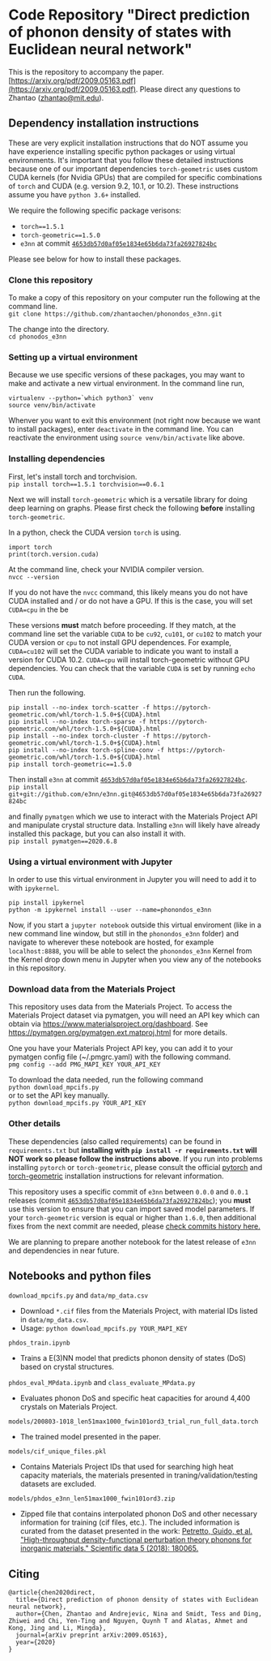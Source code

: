 # Code Repository "Direct prediction of phonon density of states with Euclidean neural network"
This is the repository to accompany the paper. [https://arxiv.org/pdf/2009.05163.pdf](https://arxiv.org/pdf/2009.05163.pdf). Please direct any questions to Zhantao (zhantao@mit.edu).

## Dependency installation instructions

These are very explicit installation instructions that do NOT assume you have experience installing specific python packages or using virtual environments. It's important that you follow these detailed instructions because one of our important dependencies `torch-geometric` uses custom CUDA kernels (for Nvidia GPUs) that are compiled for specific combinations of `torch` and CUDA (e.g. version 9.2, 10.1, or 10.2). These instructions assume you have `python 3.6+` installed.

We require the following specific package verisons:
- `torch==1.5.1`
- `torch-geometric==1.5.0`
- `e3nn` at commit [`4653db57d0af05e1834e65b6da73fa26927824bc`](https://github.com/e3nn/e3nn/tree/4653db57d0af05e1834e65b6da73fa26927824bc)

Please see below for how to install these packages.

### Clone this repository

To make a copy of this repository on your computer run the following at the command line.  
```git clone https://github.com/zhantaochen/phonondos_e3nn.git```

The change into the directory.  
```cd phonodos_e3nn```

### Setting up a virtual environment

Because we use specific versions of these packages, you may want to make and activate a new virtual environment. In the command line run,  
```
virtualenv --python=`which python3` venv
source venv/bin/activate
```
Whenver you want to exit this environment (not right now because we want to install packages), enter `deactivate` in the command line. You can reactivate the environment using `source venv/bin/activate` like above.

### Installing dependencies

First, let's install torch and torchvision.  
```pip install torch==1.5.1 torchvision==0.6.1```

Next we will install `torch-geometric` which is a versatile library for doing deep learning on graphs. Please first check the following **before** installing `torch-geometric`.

In a python, check the CUDA version `torch` is using.  
```
import torch
print(torch.version.cuda)
```

At the command line, check your NVIDIA compiler version.  
```nvcc --version```

If you do not have the `nvcc` command, this likely means you do not have CUDA installed and / or do not have a GPU. If this is the case, you will set `CUDA=cpu` in the be

These versions **must** match before proceeding. If they match, at the command line set the variable `CUDA` to be `cu92`, `cu101`, or `cu102` to match your CUDA version or `cpu` to not install GPU dependences. For example, `CUDA=cu102` will set the CUDA variable to indicate you want to install a version for CUDA 10.2. `CUDA=cpu` will install torch-geometric without GPU dependencies. You can check that the variable `CUDA` is set by running `echo CUDA`.

Then run the following.  
```
pip install --no-index torch-scatter -f https://pytorch-geometric.com/whl/torch-1.5.0+${CUDA}.html
pip install --no-index torch-sparse -f https://pytorch-geometric.com/whl/torch-1.5.0+${CUDA}.html
pip install --no-index torch-cluster -f https://pytorch-geometric.com/whl/torch-1.5.0+${CUDA}.html
pip install --no-index torch-spline-conv -f https://pytorch-geometric.com/whl/torch-1.5.0+${CUDA}.html
pip install torch-geometric==1.5.0
```

Then install `e3nn` at commit [`4653db57d0af05e1834e65b6da73fa26927824bc`](https://github.com/e3nn/e3nn/tree/4653db57d0af05e1834e65b6da73fa26927824bc).  
```pip install git+git://github.com/e3nn/e3nn.git@4653db57d0af05e1834e65b6da73fa26927824bc```

and finally `pymatgen` which we use to interact with the Materials Project API and manipulate crystal structure data. Installing `e3nn` will likely have already installed this package, but you can also install it with.  
```pip install pymatgen==2020.6.8```

### Using a virtual environment with Jupyter
In order to use this virtual environment in Jupyter you will need to add it to with `ipykernel`.  
```
pip install ipykernel
python -m ipykernel install --user --name=phonondos_e3nn
```

Now, if you start a `jupyter notebook` outside this virtual enviroment (like in a new command line window, but still in the `phonondos_e3nn` folder) and navigate to wherever these notebook are hosted, for example `localhost:8888`, you will be able to select the `phonondos_e3nn` Kernel from the Kernel drop down menu in Jupyter when you view any of the notebooks in this repository.

### Download data from the Materials Project
This repository uses data from the Materials Project. To access the Materials Project dataset via pymatgen, you will need an API key which can obtain via https://www.materialsproject.org/dashboard. See https://pymatgen.org/pymatgen.ext.matproj.html for more details.

One you have your Materials Project API key, you can add it to your pymatgen config file (~/.pmgrc.yaml) with the following command.  
```pmg config --add PMG_MAPI_KEY YOUR_API_KEY```

To download the data needed, run the following command  
```python download_mpcifs.py```  
or to set the API key manually.  
```python download_mpcifs.py YOUR_API_KEY```

### Other details
These dependencies (also called requirements) can be found in `requirements.txt` but **installing with `pip install -r requirements.txt` will NOT work so please follow the instructions above**. If you run into problems installing `pytorch` or `torch-geometric`, please consult the official [pytorch](https://pytorch.org/get-started/previous-versions/) and [torch-geometric](https://github.com/rusty1s/pytorch_geometric#installation) installation instructions for relevant information.

This repository uses a specific commit of `e3nn` between `0.0.0` and `0.0.1` releases (commit [`4653db57d0af05e1834e65b6da73fa26927824bc`](https://github.com/e3nn/e3nn/tree/4653db57d0af05e1834e65b6da73fa26927824bc)); you **must** use this version to ensure that you can import saved model parameters. If your `torch-geometric`  version is equal or higher than `1.6.0`, then additional fixes from the next commit are needed, please [check commits history here.](https://github.com/e3nn/e3nn/commits/master?after=447ccb253061a50b29f3a05c6eeffba34cca2c14+174&branch=master)

We are planning to prepare another notebook for the latest release of `e3nn` and dependencies in near future.

## Notebooks and python files
`download_mpcifs.py` and `data/mp_data.csv`
- Download `*.cif` files from the Materials Project, with material IDs listed in `data/mp_data.csv`.
- Usage: `python download_mpcifs.py YOUR_MAPI_KEY`

`phdos_train.ipynb`
- Trains a E(3)NN model that predicts phonon density of states (DoS) based on crystal structures.

`phdos_eval_MPdata.ipynb` and `class_evaluate_MPdata.py`
- Evaluates phonon DoS and specific heat capacities for around 4,400 crystals on Materials Project.

`models/200803-1018_len51max1000_fwin101ord3_trial_run_full_data.torch`
- The trained model presented in the paper.

`models/cif_unique_files.pkl`
- Contains Materials Project IDs that used for searching high heat capacity materials, the materials presented in traning/validation/testing datasets are excluded.

`models/phdos_e3nn_len51max1000_fwin101ord3.zip`
- Zipped file that contains interpolated phonon DoS and other necessary information for training (cif files, etc.). The included information is curated from the dataset presented in the work: [Petretto, Guido, et al. "High-throughput density-functional perturbation theory phonons for inorganic materials." Scientific data 5 (2018): 180065.](https://www.nature.com/articles/sdata201865)

## Citing

```
@article{chen2020direct,
  title={Direct prediction of phonon density of states with Euclidean neural network},
  author={Chen, Zhantao and Andrejevic, Nina and Smidt, Tess and Ding, Zhiwei and Chi, Yen-Ting and Nguyen, Quynh T and Alatas, Ahmet and Kong, Jing and Li, Mingda},
  journal={arXiv preprint arXiv:2009.05163},
  year={2020}
}
```
